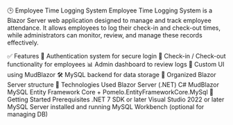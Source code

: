 🕒 Employee Time Logging System
Employee Time Logging System is a Blazor Server web application designed to manage and track employee attendance. It allows employees to log their check-in and check-out times, while administrators can monitor, review, and manage these records effectively.

✅ Features
🔐 Authentication system for secure login
📅 Check-in / Check-out functionality for employees
📊 Admin dashboard to review logs
🧩 Custom UI using MudBlazor
🛠️ MySQL backend for data storage
📁 Organized Blazor Server structure
🧰 Technologies Used
Blazor Server (.NET)
C#
MudBlazor
MySQL
Entity Framework Core + Pomelo.EntityFrameworkCore.MySql
🚀 Getting Started
Prerequisites
.NET 7 SDK or later
Visual Studio 2022 or later
MySQL Server installed and running
MySQL Workbench (optional for managing DB)

